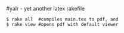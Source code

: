 #yalr - yet another latex rakefile

```
$ rake all  #compiles main.tex to pdf, and
$ rake view #opens pdf with default viewer
```
